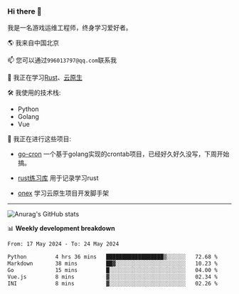 ### Hi there 👋

我是一名游戏运维工程师，终身学习爱好者。

🌎 我来自中国北京

📫 您可以通过`996013797@qq.com`联系我

🌱 我正在学习[Rust](https://course.rs/)、[云原生](https://konglingfei.com/)

🛠️ 我使用的技术栈:
- Python
- Golang
- Vue

🚀 我正在进行这些项目:
- [go-cron](https://github.com/jami1024/go-cron) 一个基于golang实现的crontab项目，已经好久好久没写，下周开始搞。

- [rust练习库](https://github.com/jami1024/learn_rust) 用于记录学习rust

- [onex](https://github.com/superproj/onex) 学习云原生项目开发脚手架

----

![Anurag's GitHub stats](https://github-readme-stats.vercel.app/api?username=jami1024&show_icons=true&theme=radical)


📊 **Weekly development breakdown**
<!--START_SECTION:waka-->

```txt
From: 17 May 2024 - To: 24 May 2024

Python         4 hrs 36 mins   ██████████████████▒░░░░░░   72.68 %
Markdown       38 mins         ██▓░░░░░░░░░░░░░░░░░░░░░░   10.23 %
Go             15 mins         █░░░░░░░░░░░░░░░░░░░░░░░░   04.00 %
Vue.js         8 mins          ▓░░░░░░░░░░░░░░░░░░░░░░░░   02.34 %
INI            8 mins          ▓░░░░░░░░░░░░░░░░░░░░░░░░   02.26 %
```

<!--END_SECTION:waka-->
<!--
**jami1024/jami1024** is a ✨ _special_ ✨ repository because its `README.md` (this file) appears on your GitHub profile.

Here are some ideas to get you started:

- 🔭 I’m currently working on ...
- 🌱 I’m currently learning ...
- 👯 I’m looking to collaborate on ...
- 🤔 I’m looking for help with ...
- 💬 Ask me about ...
- 📫 How to reach me: ...
- 😄 Pronouns: ...
- ⚡ Fun fact: ...
-->
